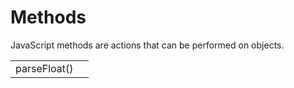# Methods

JavaScript methods are actions that can be performed on objects.

|  |  |
| :--- | :--- |
| parseFloat\(\) |  |

